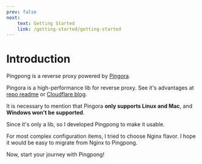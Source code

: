 ```yaml
---
prev: false
next: 
    text: Getting Started
    link: /getting-started/getting-started
---
```


# Introduction

Pingpong is a reverse proxy powered by [Pingora](https://github.com/cloudflare/pingora).

Pingora is a high-performance lib for reverse proxy. See it's advantages at [repo readme](https://github.com/cloudflare/pingora?tab=readme-ov-file) or [Cloudflare blog](https://blog.cloudflare.com/how-we-built-pingora-the-proxy-that-connects-cloudflare-to-the-internet/).

It is necessary to mention that Pingora **only supports Linux and Mac**, and **Windows won't be supported**.

Since it's only a lib, so I developed Pingpong to make it usable.

For most complex configuration items, I tried to choose Nginx flavor. I hope it would be easy to migrate from Nginx to Pingpong.

Now, start your journey with Pingpong!
